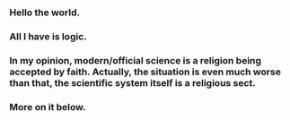 ### Hello the world.

### All I have is logic.

### In my opinion, modern/official science is a religion being accepted by faith. Actually, the situation is even much worse than that, the scientific system itself is a religious sect.

### More on it below.
